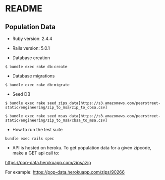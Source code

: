 # README

## Population Data

* Ruby version: 2.4.4

* Rails version: 5.0.1

* Database creation
```
$ bundle exec rake db:create
```

* Database migrations
```
$ bundle exec rake db:migrate
```

* Seed DB
```
$ bundle exec rake seed_zips_data[https://s3.amazonaws.com/peerstreet-static/engineering/zip_to_msa/zip_to_cbsa.csv]

$ bundle exec rake seed_msas_data[https://s3.amazonaws.com/peerstreet-static/engineering/zip_to_msa/cbsa_to_msa.csv]
```

* How to run the test suite
```
bundle exec rails spec
```

* API is hosted on heroku.
To get population data for a given zipcode, make a GET api call to:

https://pop-data.herokuapp.com/zips/:zip

For example: https://pop-data.herokuapp.com/zips/90266

